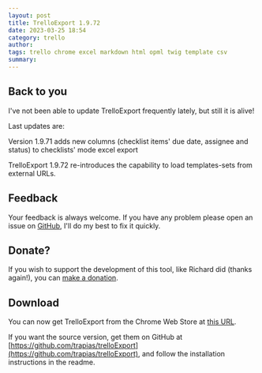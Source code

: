 ```yaml
---
layout: post
title: TrelloExport 1.9.72
date: 2023-03-25 18:54
category: trello
author: 
tags: trello chrome excel markdown html opml twig template csv
summary: 
---
```


## Back to you

I've not been able to update TrelloExport frequently lately, but still it is alive!

Last updates are:

Version 1.9.71 adds new columns (checklist items' due date, assignee and status) to checklists' mode excel export

TrelloExport 1.9.72 re-introduces the capability to load templates-sets from external URLs.


## Feedback

Your feedback is always welcome. If you have any problem please open an issue on [GitHub](https://github.com/trapias/trelloExport/issues), I'll do my best to fix it quickly.

## Donate?

If you wish to support the development of this tool, like Richard did (thanks again!), you can [make a donation](https://trapias.github.io/donate/).

## Download

You can now get TrelloExport from the Chrome Web Store at [this URL](https://chrome.google.com/webstore/detail/trelloexport/kmmnaeamjfdnbhljpedgfchjbkbomahp).

If you want the source version, get them on GitHub at [https://github.com/trapias/trelloExport](https://github.com/trapias/trelloExport), and follow the installation instructions in the readme.


